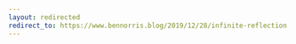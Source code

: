 ```yaml
---
layout: redirected
redirect_to: https://www.bennorris.blog/2019/12/28/infinite-reflection.html
---
```

